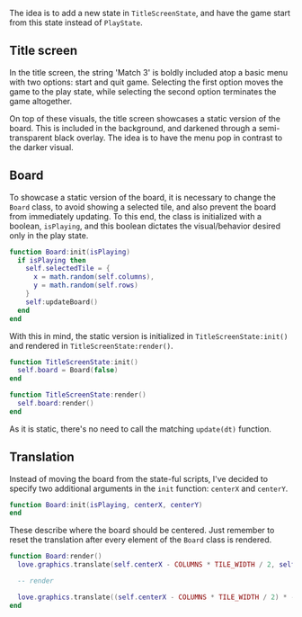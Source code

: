 The idea is to add a new state in `TitleScreenState`, and have the game start from this state instead of `PlayState`.

## Title screen

In the title screen, the string 'Match 3' is boldly included atop a basic menu with two options: start and quit game. Selecting the first option moves the game to the play state, while selecting the second option terminates the game altogether.

On top of these visuals, the title screen showcases a static version of the board. This is included in the background, and darkened through a semi-transparent black overlay. The idea is to have the menu pop in contrast to the darker visual.

## Board

To showcase a static version of the board, it is necessary to change the `Board` class, to avoid showing a selected tile, and also prevent the board from immediately updating. To this end, the class is initialized with a boolean, `isPlaying`, and this boolean dictates the visual/behavior desired only in the play state.

```lua
function Board:init(isPlaying)
  if isPlaying then
    self.selectedTile = {
      x = math.random(self.columns),
      y = math.random(self.rows)
    }
    self:updateBoard()
  end
end
```

With this in mind, the static version is initialized in `TitleScreenState:init()` and rendered in `TitleScreenState:render()`.

```lua
function TitleScreenState:init()
  self.board = Board(false)
end

function TitleScreenState:render()
  self.board:render()
end
```

As it is static, there's no need to call the matching `update(dt)` function.

## Translation

Instead of moving the board from the state-ful scripts, I've decided to specify two additional arguments in the `init` function: `centerX` and `centerY`.

```lua
function Board:init(isPlaying, centerX, centerY)
end
```

These describe where the board should be centered. Just remember to reset the translation after every element of the `Board` class is rendered.

```lua
function Board:render()
  love.graphics.translate(self.centerX - COLUMNS * TILE_WIDTH / 2, self.centerY - ROWS * TILE_HEIGHT / 2)

  -- render

  love.graphics.translate((self.centerX - COLUMNS * TILE_WIDTH / 2) * -1, (self.centerY - ROWS * TILE_HEIGHT / 2) * -1)
end
```

